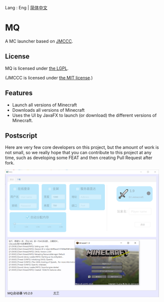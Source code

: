 Lang : Eng | [简体中文](https://github.com/xiaoli8848/MQ/blob/main/README.zh_CN.md)

# MQ
A MC launcher based on [JMCCC](https://github.com/to2mbn/JMCCC).

## License

MQ is licensed under [the LGPL](LICENSE.txt).

(JMCCC is licensed under [the MIT license](https://to2mbn.github.io/jmccc/LICENSE.txt).)

## Features

- Launch all versions of Minecraft
- Downloads all versions of Minecraft
- Uses the UI by JavaFX to launch (or download) the different versions of Minecraft.

## Postscript

Here are very few core developers on this project, but the amount of work is not small, so we really hope that you can contribute to this project at any time, such as developing some FEAT and then creating Pull Request after fork.

![Screenshot](docs\Screenshot.png)